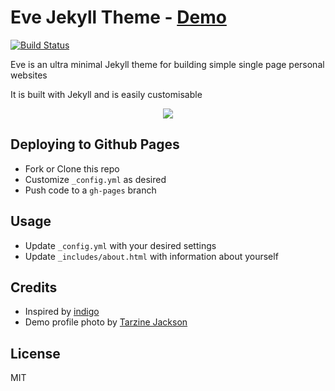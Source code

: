 # Eve Jekyll Theme - <a href="http://jibolash.github.io/Eve/">Demo</a>

<a href="https://travis-ci.org/jibolash/Eve"><img src="https://travis-ci.org/jibolash/Eve.svg?branch=gh-pages" alt="Build Status" /></a>

Eve is an ultra minimal Jekyll theme for building simple single page personal websites

It is built with Jekyll and is easily customisable

<p align="center">
    <img src="https://preview.ibb.co/ditr6J/Screen_Shot_2018_05_14_at_6_27_06_PM.png" />
</p>

## Deploying to Github Pages

- Fork or Clone this repo
- Customize `_config.yml` as desired
- Push code to a `gh-pages` branch

## Usage

- Update `_config.yml` with your desired settings
- Update `_includes/about.html` with information about yourself

## Credits

- Inspired by <a href="https://github.com/sergiokopplin/indigo">indigo</a>
- Demo profile photo by <a href="https://www.pexels.com/photo/woman-wearing-eyeglasses-773371/">Tarzine Jackson</a>

## License

MIT
